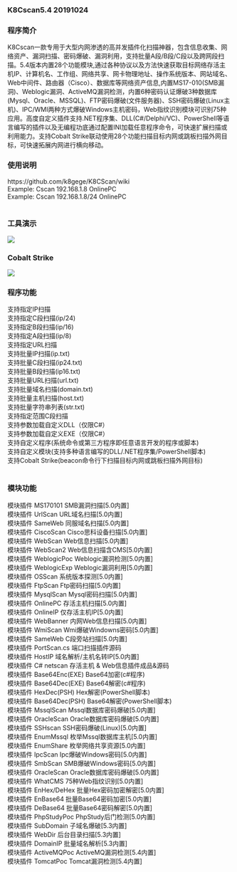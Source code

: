<h3>K8Cscan5.4 20191024</h3>

<h3>程序简介</h3>   
K8Cscan一款专用于大型内网渗透的高并发插件化扫描神器，包含信息收集、网络资产、漏洞扫描、密码爆破、漏洞利用，支持批量A段/B段/C段以及跨网段扫描。5.4版本内置28个功能模块,通过各种协议以及方法快速获取目标网络存活主机IP、计算机名、工作组、网络共享、网卡物理地址、操作系统版本、网站域名、Web中间件、路由器（Cisco）、数据库等网络资产信息,内置MS17-010(SMB漏洞)、Weblogic漏洞、ActiveMQ漏洞检测，内置6种密码认证爆破3种数据库(Mysql、Oracle、MSSQL)、FTP密码爆破(文件服务器)、SSH密码爆破(Linux主机)、IPC/WMI两种方式爆破Windows主机密码，Web指纹识别模块可识别75种应用。高度自定义插件支持.NET程序集、DLL(C#/Delphi/VC)、PowerShell等语言编写的插件以及无编程功底通过配置INI加载任意程序命令，可快速扩展扫描或利用能力。支持Cobalt Strike联动使用28个功能扫描目标内网或跳板扫描外网目标，可快速拓展内网进行横向移动。<br>

<h3>使用说明</h3>
https://github.com/k8gege/K8CScan/wiki<br>
Example: Cscan 192.168.1.8 OnlinePC<br>
Example: Cscan 192.168.1.8/24 OnlinePC<br>


<br>
<h3>工具演示</h3>
<img src=https://github.com/k8gege/K8CScan/blob/master/Images/K8Cscan.gif></img>
<h3>Cobalt Strike</h3>
<img src=https://github.com/k8gege/K8CScan/blob/master/Images/CobaltStrike.gif></img>

<br>
<h3>程序功能</h3>
支持指定IP扫描<br>
支持指定C段扫描(ip/24)<br>
支持指定B段扫描(ip/16)<br>
支持指定A段扫描(ip/8)<br>
支持指定URL扫描<br>
支持批量IP扫描(ip.txt)<br>
支持批量C段扫描(ip24.txt)<br>
支持批量B段扫描(ip16.txt)<br>
支持批量URL扫描(url.txt)<br>
支持批量域名扫描(domain.txt)<br>
支持批量主机扫描(host.txt)<br>
支持批量字符串列表(str.txt)<br>
支持指定范围C段扫描<br>
支持参数加载自定义DLL（仅限C#）<br>
支持参数加载自定义EXE（仅限C#）<br>
支持自定义程序(系统命令或第三方程序即任意语言开发的程序或脚本)<br>
支持自定义模块(支持多种语言编写的DLL/.NET程序集/PowerShell脚本)<br>
支持Cobalt Strike(beacon命令行下扫描目标内网或跳板扫描外网目标)<br>
<br>
<h3>模块功能</h3>
模块插件 MS170101 	SMB漏洞扫描[5.0内置]<br>
模块插件 UrlScan 	URL域名扫描[5.0内置]<br>
模块插件 SameWeb 	同服域名扫描[5.0内置]<br>
模块插件 CiscoScan 	Cisco思科设备扫描[5.0内置]<br>
模块插件 WebScan 	Web信息扫描[5.0内置]<br>
模块插件 WebScan2	Web信息扫描含CMS[5.0内置]<br>
模块插件 WeblogicPoc	Weblogic漏洞检测[5.0内置]<br>
模块插件 WeblogicExp	Weblogic漏洞利用[5.0内置]<br>
模块插件 OSScan 		系统版本探测[5.0内置]<br>
模块插件 FtpScan 	Ftp密码扫描[5.0内置]<br>
模块插件 MysqlScan 	Mysql密码扫描[5.0内置]<br>
模块插件 OnlinePC 	存活主机扫描[5.0内置]<br>
模块插件 OnlineIP 	仅存活主机IP[5.0内置]<br>
模块插件 WebBanner 	内网Web信息扫描[5.0内置]<br>
模块插件 WmiScan 		Wmi爆破Windowns密码[5.0内置]<br>
模块插件 SameWeb 		C段旁站扫描[5.0内置]<br>
模块插件 PortScan.cs 	端口扫描插件源码<br>
模块插件 HostIP 		域名解析/主机名转IP[5.0内置]<br>
模块插件 C# netscan 	存活主机 & Web信息插件成品&源码<br>
模块插件 Base64Enc(EXE) Base64加密(c#程序)<br>
模块插件 Base64Dec(EXE) Base64解密(c#程序)<br>
模块插件 HexDec(PSH)	Hex解密(PowerShell脚本)<br>
模块插件 Base64Dec(PSH)	Base64解密(PowerShell脚本)<br>
模块插件 MssqlScan 	Mssql数据库密码爆破[5.0内置]<br>
模块插件 OracleScan 	Oracle数据库密码爆破[5.0内置]<br>
模块插件 SSHscan 	SSH密码爆破(Linux)[5.0内置]<br>
模块插件 EnumMssql 	枚举Mssql数据库主机[5.0内置]<br>
模块插件 EnumShare 	枚举网络共享资源[5.0内置]<br>
模块插件 IpcScan 	Ipc爆破Windows密码[5.0内置]<br>
模块插件 SmbScan 	SMB爆破Windows密码[5.0内置]<br>
模块插件 OracleScan 	Oracle数据库密码爆破[5.0内置]<br>
模块插件 WhatCMS 	75种Web指纹识别[5.0内置]<br>
模块插件 EnHex/DeHex 	批量Hex密码加密解密[5.0内置]<br>
模块插件 EnBase64	批量Base64密码加密[5.0内置]<br>
模块插件 DeBase64 	批量Base64密码解密[5.0内置]<br>
模块插件 PhpStudyPoc 	PhpStudy后门检测[5.0内置]<br>
模块插件 SubDomain 	子域名爆破[5.3内置]<br>
模块插件 WebDir 		后台目录扫描[5.3内置]<br>
模块插件 DomainIP 	批量域名解析[5.3内置]	<br>
模块插件 ActiveMQPoc 	ActiveMQ漏洞检测[5.4内置]	<br>
模块插件 TomcatPoc 	Tomcat漏洞检测[5.4内置]<br>

